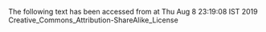 The following text has been accessed from at Thu Aug 8 23:19:08 IST 2019
Creative_Commons_Attribution-ShareAlike_License
